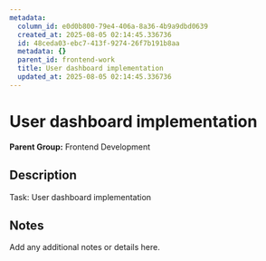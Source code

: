 ```yaml
---
metadata:
  column_id: e0d0b800-79e4-406a-8a36-4b9a9dbd0639
  created_at: 2025-08-05 02:14:45.336736
  id: 48ceda03-ebc7-413f-9274-26f7b191b8aa
  metadata: {}
  parent_id: frontend-work
  title: User dashboard implementation
  updated_at: 2025-08-05 02:14:45.336736
---
```


# User dashboard implementation

**Parent Group:** Frontend Development

## Description
Task: User dashboard implementation

## Notes
Add any additional notes or details here.